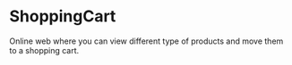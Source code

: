 # ShoppingCart
Online web where you can view different type of products and move them to a shopping cart.
